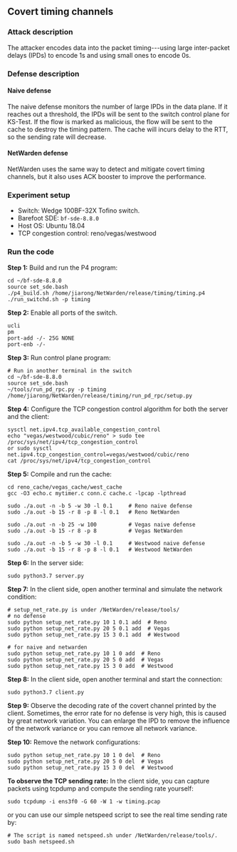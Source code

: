 ## Covert timing channels


### Attack description
The attacker encodes data into the packet timing---using large inter-packet delays (IPDs) to encode 1s and using small ones to encode 0s.

### Defense description
#### Naive defense
The naive defense monitors the number of large IPDs in the data plane. If it reaches out a threshold, the IPDs will be sent to the switch control plane for KS-Test. If the flow is marked as malicious, the flow will be sent to the cache to destroy the timing pattern. The cache will incurs delay to the RTT, so the sending rate will decrease.

#### NetWarden defense
NetWarden uses the same way to detect and mitigate covert timing channels, but it also uses ACK booster to improve the performance.

### Experiment setup
- Switch: Wedge 100BF-32X Tofino switch.
- Barefoot SDE: `bf-sde-8.8.0`
- Host OS: Ubuntu 18.04
- TCP congestion control: reno/vegas/westwood




### Run the code

**Step 1:** Build and run the P4 program:
```
cd ~/bf-sde-8.8.0
source set_sde.bash
./p4_build.sh /home/jiarong/NetWarden/release/timing/timing.p4
./run_switchd.sh -p timing
```


**Step 2:** Enable all ports of the switch.
```
ucli
pm
port-add -/- 25G NONE
port-enb -/-
```


**Step 3:** Run control plane program:
```
# Run in another terminal in the switch
cd ~/bf-sde-8.8.0
source set_sde.bash
~/tools/run_pd_rpc.py -p timing /home/jiarong/NetWarden/release/timing/run_pd_rpc/setup.py
```


**Step 4:** Configure the TCP congestion control algorithm for both the server and the client:
```
sysctl net.ipv4.tcp_available_congestion_control
echo "vegas/westwood/cubic/reno" > sudo tee /proc/sys/net/ipv4/tcp_congestion_control
or sudo sysctl net.ipv4.tcp_congestion_control=vegas/westwood/cubic/reno
cat /proc/sys/net/ipv4/tcp_congestion_control
```



**Step 5:** Compile and run the cache:
```
cd reno_cache/vegas_cache/west_cache
gcc -O3 echo.c mytimer.c conn.c cache.c -lpcap -lpthread

sudo ./a.out -n -b 5 -w 30 -l 0.1     # Reno naive defense
sudo ./a.out -b 15 -r 8 -p 8 -l 0.1   # Reno NetWarden

sudo ./a.out -n -b 25 -w 100          # Vegas naive defense
sudo ./a.out -b 15 -r 8 -p 8          # Vegas NetWarden

sudo ./a.out -n -b 5 -w 30 -l 0.1     # Westwood naive defense
sudo ./a.out -b 15 -r 8 -p 8 -l 0.1   # Westwood NetWarden
```



**Step 6:** In the server side:
```
sudo python3.7 server.py
```


**Step 7:** In the client side, open another terminal and simulate the network condition:
```
# setup_net_rate.py is under /NetWarden/release/tools/
# no defense
sudo python setup_net_rate.py 10 1 0.1 add  # Reno
sudo python setup_net_rate.py 20 5 0.1 add  # Vegas
sudo python setup_net_rate.py 15 3 0.1 add  # Westwood

# for naive and netwarden
sudo python setup_net_rate.py 10 1 0 add  # Reno
sudo python setup_net_rate.py 20 5 0 add  # Vegas
sudo python setup_net_rate.py 15 3 0 add  # Westwood
```

**Step 8:** In the client side, open another terminal and start the connection:
```
sudo python3.7 client.py
```

**Step 9:** Observe the decoding rate of the covert channel printed by the client. Sometimes, the error rate for no defense is very high, this is caused by great network variation. You can enlarge the IPD to remove the influence of the network variance or you can remove all network variance.


**Step 10:** Remove the network configurations:
```
sudo python setup_net_rate.py 10 1 0 del  # Reno
sudo python setup_net_rate.py 20 5 0 del  # Vegas
sudo python setup_net_rate.py 15 3 0 del  # Westwood
```

**To observe the TCP sending rate:**
In the client side, you can capture packets using tcpdump and compute the sending rate yourself:
```
sudo tcpdump -i ens3f0 -G 60 -W 1 -w timing.pcap
```

or you can use our simple netspeed script to see the real time sending rate by:
```
# The script is named netspeed.sh under /NetWarden/release/tools/.
sudo bash netspeed.sh
```
